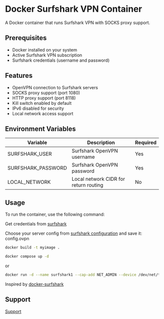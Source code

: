 # Docker Surfshark VPN Container

A Docker container that runs Surfshark VPN with SOCKS proxy support.

## Prerequisites

- Docker installed on your system
- Active Surfshark VPN subscription
- Surfshark credentials (username and password)

## Features

- OpenVPN connection to Surfshark servers
- SOCKS proxy support (port 1080)
- HTTP proxy support (port 8118)
- Kill switch enabled by default
- IPv6 disabled for security
- Local network access support

## Environment Variables

| Variable           | Description                           | Required |
| ------------------ | ------------------------------------- | -------- |
| SURFSHARK_USER     | Surfshark OpenVPN username            | Yes      |
| SURFSHARK_PASSWORD | Surfshark OpenVPN password            | Yes      |
| LOCAL_NETWORK      | Local network CIDR for return routing | No       |

## Usage

To run the container, use the following command:

Get credentials from [surfshark](https://my.surfshark.com/vpn/manual-setup/main/openvpn)

Choose your server config from [surfshark configuration](https://my.surfshark.com/vpn/api/v1/server/configurations) and save it: config.ovpn

```bash
docker build -t myimage .
```

```bash
docker compose up -d
```

or

```bash
docker run -d --name surfshark1 --cap-add NET_ADMIN --device /dev/net/tun --sysctl net.ipv6.conf.all.disable_ipv6=1 --sysctl net.ipv4.conf.eth0.route_localnet=1 -e SURFSHARK_USER= -e SURFSHARK_PASSWORD= -e LOCAL_NETWORK=192.168.1.0/24,10.1.1.0/24,172.20.0.0/24 -p 8111:8118 -p 1081:1080 --dns 1.1.1.1 myimage
```

Inspired by [docker-surfshark](https://github.com/ilteoood/docker-surfshark)

## Support

[Support](https://buymeacoffee.com/meastr0)
